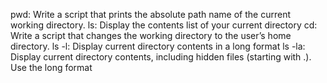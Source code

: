 pwd: Write a script that prints the absolute path name of the current working directory.
ls: Display the contents list of your current directory
cd: Write a script that changes the working directory to the user’s home directory.
ls -l: Display current directory contents in a long format
ls -la: Display current directory contents, including hidden files (starting with .). Use the long format
